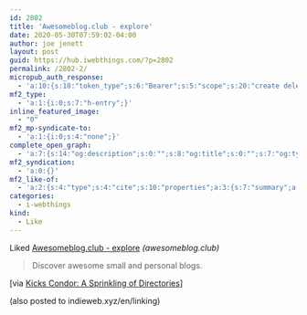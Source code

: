```yaml
---
id: 2802
title: 'Awesomeblog.club - explore'
date: 2020-05-30T07:59:02-04:00
author: joe jenett
layout: post
guid: https://hub.iwebthings.com/?p=2802
permalink: /2802-2/
micropub_auth_response:
  - 'a:10:{s:10:"token_type";s:6:"Bearer";s:5:"scope";s:20:"create delete update";s:2:"me";s:27:"https://hub.iwebthings.com/";s:9:"issued_by";s:54:"https://hub.iwebthings.com/wp-json/indieauth/1.0/token";s:9:"client_id";s:20:"https://omnibear.com";s:11:"client_name";s:8:"Omnibear";s:11:"client_icon";s:29:"https://omnibear.com/logo.svg";s:9:"issued_at";i:1589193303;s:4:"user";i:1;s:13:"last_accessed";i:1590839731;}'
mf2_type:
  - 'a:1:{i:0;s:7:"h-entry";}'
inline_featured_image:
  - "0"
mf2_mp-syndicate-to:
  - 'a:1:{i:0;s:4:"none";}'
complete_open_graph:
  - 'a:7:{s:14:"og:description";s:0:"";s:8:"og:title";s:0:"";s:7:"og:type";s:0:"";s:12:"twitter:card";s:7:"summary";s:15:"twitter:creator";s:0:"";s:19:"twitter:description";s:0:"";s:8:"og:image";s:0:"";}'
mf2_syndication:
  - 'a:0:{}'
mf2_like-of:
  - 'a:2:{s:4:"type";s:4:"cite";s:10:"properties";a:3:{s:7:"summary";a:1:{i:0;s:42:"Discover awesome small and personal blogs.";}s:4:"name";a:1:{i:0;s:26:"Awesomeblog.club - explore";}s:3:"url";a:1:{i:0;s:24:"https://awesomeblog.club";}}}'
categories:
  - i-webthings
kind:
  - Like
---
```

<span class="kind-display-text">Liked</span> <a href="https://awesomeblog.club" class="p-name u-url">Awesomeblog.club - explore</a> <em>(<span class="p-publication">awesomeblog.club</span>)</em>
<blockquote class="e-summary">Discover awesome small and personal blogs.</blockquote><div class="entry-content e-content" itemprop="description articleBody">
<p>[via <a title="Kicks Condor: A Sprinkling of Directories" href="https://www.kickscondor.com/notes/a-sprinkling-of-directories">Kicks Condor: A Sprinkling of Directories</a>]</p>
<div class="syndy">(also posted to <a class="u-syndication" title="site gone? 04/17/23">indieweb.xyz/en/linking</a>)</div>